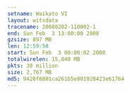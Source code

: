 ```yaml
---
setname: Waikato VI
layout: witsdata
tracename: 20080202-110002-1
end: Sun Feb  3 13:00:00 2008
gzsize: 897 MB
len: 12:59:58
start: Sun Feb  3 00:00:02 2008
totalwirelen: 15,840 MB
pkts: 38 million
size: 2,767 MB
md5: 9428f6801ca261b5e801928423e61764
---
```

